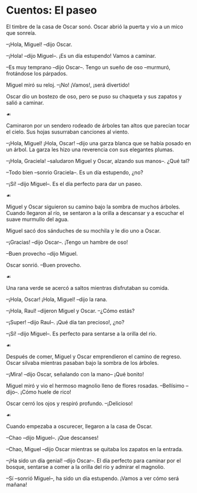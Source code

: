 # Cuentos: El paseo

El timbre de la casa de Oscar sonó.
Oscar abrió la puerta y vio a un mico que sonreía.

–¡Hola, Miguel! –dijo Oscar.

–¡Hola! –dijo Miguel–. ¡Es un día estupendo! Vamos a caminar.

–Es muy temprano –dijo Oscar–.
Tengo un sueño de oso –murmuró, frotándose los párpados.

Miguel miró su reloj. –¡No! ¡Vamos!, ¡será divertido!

Oscar dio un bostezo de oso,
pero se puso su chaqueta y sus zapatos y salió a caminar.

☙

Caminaron por un sendero rodeado de árboles tan altos
que parecían tocar el cielo.
Sus hojas susurraban canciones al viento.

–¡Hola, Miguel! ¡Hola, Oscar!
–dijo una garza blanca que se había posado en un árbol.
La garza les hizo una reverencia con sus elegantes plumas.

–¡Hola, Graciela!
–saludaron Miguel y Oscar, alzando sus manos–.
¿Qué tal?

–Todo bien –sonrio Graciela–. Es un día estupendo, ¿no?

–¡Sí! –dijo Miguel–.
Es el día perfecto para dar un paseo.

☙

Miguel y Oscar siguieron su camino
bajo la sombra de muchos árboles.
Cuando llegaron al río,
se sentaron a la orilla a descansar
y a escuchar el suave murmullo del agua.

Miguel sacó dos sánduches de su mochila y le dio uno a Oscar.

–¡Gracias!
–dijo Oscar–.
¡Tengo un hambre de oso!

–Buen provecho –dijo Miguel.

Oscar sonrió. –Buen provecho.

☙

Una rana verde se acercó a saltos mientras disfrutaban su comida.

–¡Hola, Oscar! ¡Hola, Miguel!
–dijo la rana.

–¡Hola, Raul!
–dijeron Miguel y Oscar.
–¿Cómo estás?

–¡Super! –dijo Raul–. ¡Qué día tan precioso!, ¿no?

–¡Sí!
–dijo Miguel–.
Es perfecto para sentarse a la orilla del río.

☙

Después de comer, Miguel y Oscar emprendieron el camino de regreso.
Oscar silvaba mientras pasaban bajo la sombra de los árboles.

–¡Mira! –dijo Oscar, señalando con la mano–
¡Qué bonito!

Miguel miró y vio el hermoso magnolio lleno de flores rosadas.
–Bellísimo
–dijo–.
¡Cómo huele de rico!

Oscar cerró los ojos y respiró profundo.
–¡Delicioso!

☙

Cuando empezaba a oscurecer, llegaron a la casa de Oscar.

–Chao –dijo Miguel–. ¡Que descanses!

–Chao, Miguel –dijo Oscar mientras se quitaba los zapatos en la entrada.

–¡Ha sido un día genial!
–dijo Oscar–.
El día perfecto para caminar por el bosque,
sentarse a comer a la orilla del río
y admirar el magnolio.

–Sí
–sonrió Miguel–,
ha sido un día estupendo.
¡Vamos a ver cómo será mañana!

